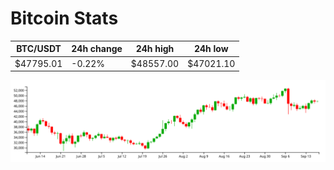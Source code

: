 # Bitcoin Stats

BTC/USDT|24h change|24h high|24h low|
|---|---|---|---|
|$47795.01|-0.22%|$48557.00|$47021.10|

<img src="./chart.svg">
